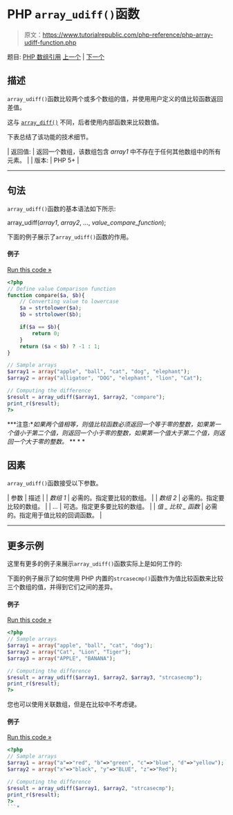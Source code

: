# PHP `array_udiff()`函数

> 原文：<https://www.tutorialrepublic.com/php-reference/php-array-udiff-function.php>

题目: [PHP 数组引用](php-array-functions.php) [上一个](php-array-sum-function.php) | [下一个](php-array-udiff-assoc-function.php)

## 描述

`array_udiff()`函数比较两个或多个数组的值，并使用用户定义的值比较函数返回差值。

这与 [`array_diff()`](php-array-diff-function.php) 不同，后者使用内部函数来比较数值。

下表总结了该功能的技术细节。

| 返回值: | 返回一个数组，该数组包含 *array1* 中不存在于任何其他数组中的所有元素。 |
| 版本: | PHP 5+ |

* * *

## 句法

`array_udiff()`函数的基本语法如下所示:

array_udiff(*array1*, *array2*, *...*, *value_compare_function*);

下面的例子展示了`array_udiff()`函数的作用。

#### 例子

[Run this code »](../codelab.php?topic=php&file=difference-of-two-arrays-using-value-comparison-function "Run this code to view the output")

```php
<?php
// Define value Comparison function
function compare($a, $b){
    // Converting value to lowercase
    $a = strtolower($a);
    $b = strtolower($b);

    if($a == $b){
        return 0;
    }
    return ($a < $b) ? -1 : 1;
}

// Sample arrays
$array1 = array("apple", "ball", "cat", "dog", "elephant");
$array2 = array("alligator", "DOG", "elephant", "lion", "Cat");

// Computing the difference
$result = array_udiff($array1, $array2, "compare");
print_r($result);
?>
```

 ***注意:**如果两个值相等，则值比较函数必须返回一个等于零的整数，如果第一个值小于第二个值，则返回一个小于零的整数，如果第一个值大于第二个值，则返回一个大于零的整数。*  ** * *

## 因素

`array_udiff()`函数接受以下参数。

| 参数 | 描述 |
| *数组 1* | 必需的。指定要比较的数组。 |
| *数组 2* | 必需的。指定要比较的数组。 |
| *...* | 可选。指定更多要比较的数组。 |
| *值 _ 比较 _ 函数* | 必需的。指定用于值比较的回调函数。 |

* * *

## 更多示例

这里有更多的例子来展示`array_udiff()`函数实际上是如何工作的:

下面的例子展示了如何使用 PHP 内置的`strcasecmp()`函数作为值比较函数来比较三个数组的值，并得到它们之间的差异。

#### 例子

[Run this code »](../codelab.php?topic=php&file=difference-of-three-arrays-using-value-comparison-function "Run this code to view the output")

```php
<?php
// Sample arrays
$array1 = array("apple", "ball", "cat", "dog");
$array2 = array("Cat", "Lion", "Tiger");
$array3 = array("APPLE", "BANANA");

// Computing the difference
$result = array_udiff($array1, $array2, $array3, "strcasecmp");
print_r($result);
?>
```

您也可以使用关联数组，但是在比较中不考虑键。

#### 例子

[Run this code »](../codelab.php?topic=php&file=difference-of-associative-arrays-using-value-comparison-function "Run this code to view the output")

```php
<?php
// Sample arrays
$array1 = array("a"=>"red", "b"=>"green", "c"=>"blue", "d"=>"yellow");
$array2 = array("x"=>"black", "y"=>"BLUE", "z"=>"Red");

// Computing the difference
$result = array_udiff($array1, $array2, "strcasecmp");
print_r($result);
?>
```*